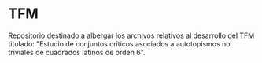 # TFM
Repositorio destinado a albergar los archivos relativos al desarrollo del TFM titulado: "Estudio de conjuntos críticos asociados a autotopismos no triviales de cuadrados latinos de orden 6".
